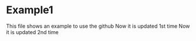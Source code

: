 # Example1
This file shows an example to use the github
Now it is updated 1st time
Now it is updated 2nd time
